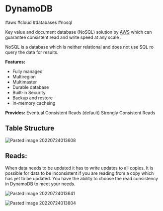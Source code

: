 # DynamoDB
#aws #cloud #databases #nosql

Key value and document database (NoSQL) solution by [AWS](AWS/AWS.md) which can guarantee consistent read and write speed at any scale .

NoSQL is a database which is neither relational and does not use SQL ro query the data for results.

**Features:**
- Fully managed
- Multiregion
- Multimaster
- Durable database
- Built-in Security
- Backup and restore
- In-memory cacheing

**Provides:**
Eventual Consistent Reads (default)
Strongly Consistent Reads


## Table Structure
![Pasted image 20220724013608](AWS/--%20Databases%20--/Pasted%20image%2020220724013608.png)




## Reads:
When data needs to be updated it has to write updates to all copies. It is possible for data to be inconsistent if you are reading from a copy which has yet to be updated. You have the ability to choose the read consistency in DynamoDB to meet your needs.

![Pasted image 20220724013641](AWS/--%20Databases%20--/Pasted%20image%2020220724013641.png)




![Pasted image 20220724013804](AWS/--%20Databases%20--/Pasted%20image%2020220724013804.png)